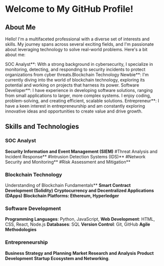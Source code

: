 # Welcome to My GitHub Profile!

## About Me

Hello! I'm a multifaceted professional with a diverse set of interests and skills. My journey spans across several exciting fields, and I'm passionate about leveraging technology to solve real-world problems. Here's a bit about me:

SOC Analyst**: With a strong background in cybersecurity, I specialize in monitoring, detecting, and responding to security incidents to protect organizations from cyber threats.Blockchain Technology Newbie**: I'm currently diving into the world of blockchain technology, exploring its potential and working on projects that harness its power.
Software Developer**: I have experience in developing software solutions, ranging from small applications to larger, more complex systems. I enjoy coding, problem-solving, and creating efficient, scalable solutions.
Entrepreneur**: I have a keen interest in entrepreneurship and am constantly exploring innovative ideas and opportunities to create value and drive growth.

## Skills and Technologies

### SOC Analyst
**Security Information and Event Management (SIEM)**
#Threat Analysis and Incident Response**
#Intrusion Detection Systems (IDS)**
#Network Security and Monitoring**
#Risk Assessment and Mitigation**

### Blockchain Technology
Understanding of Blockchain Fundamentals**
**Smart Contract Development (Solidity)**
**Cryptocurrency and Decentralized Applications (DApps)**
**Blockchain Platforms: Ethereum, Hyperledger**

### Software Development
**Programming Languages**: Python, JavaScript,
**Web Development**: HTML, CSS, React, Node.js
**Databases**: SQL
**Version Control**: Git, GitHub
**Agile Methodologies**

### Entrepreneurship
**Business Strategy and Planning**
**Market Research and Analysis**
**Product Development**
**Startup Ecosystem and Networking**.
